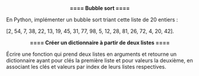 <center><b>==== Bubble sort ====</b></center>

En Python, implémenter un bubble sort triant cette liste de 20 entiers :

[2, 54, 7, 38, 22, 13, 19, 45, 31, 77, 98, 5, 12, 28, 81, 26, 72, 4, 20, 42].

<center><b>==== Créer un dictionnaire à partir de deux listes ====</b></center>

Écrire une fonction qui prend deux listes en arguments et retourne un dictionnaire ayant pour clés la première liste et pour valeurs la deuxième, en associant les clés et valeurs par index de leurs listes respectives. 
